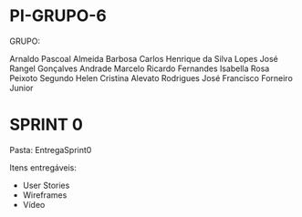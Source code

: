 # PI-GRUPO-6

GRUPO:

Arnaldo Pascoal Almeida Barbosa
Carlos Henrique da Silva Lopes
José Rangel Gonçalves Andrade
Marcelo Ricardo Fernandes
Isabella Rosa Peixoto Segundo
Helen Cristina Alevato Rodrigues
José Francisco Forneiro Junior

# SPRINT 0

Pasta: EntregaSprint0

Itens entregáveis:

- User Stories
- Wireframes
- Vídeo
